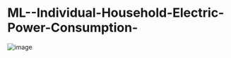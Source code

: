 # ML--Individual-Household-Electric-Power-Consumption-

![image](https://user-images.githubusercontent.com/105970953/215973615-ab53f7fd-619c-48d2-9f79-32429b86e2b1.png)
